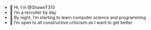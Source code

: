 - 👋 Hi, I’m @ShawnT313
- 👀 I’m a recruiter by day
- 🌱 By night, I’m starting to learn computer science and programming
- 💞️ I’m open to all constructive criticisim as I want to get better

<!---
ShawnT313/ShawnT313 is a ✨ special ✨ repository because its `README.md` (this file) appears on your GitHub profile.
You can click the Preview link to take a look at your changes.
--->
